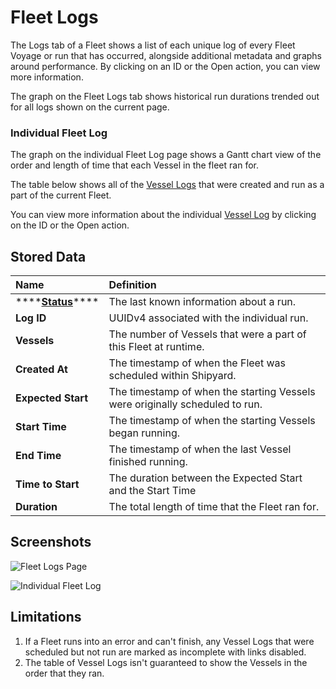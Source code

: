 # Fleet Logs

The Logs tab of a Fleet shows a list of each unique log of every Fleet Voyage or run that has occurred, alongside additional metadata and graphs around performance. By clicking on an ID or the Open action, you can view more information.

The graph on the Fleet Logs tab shows historical run durations trended out for all logs shown on the current page.

### Individual Fleet Log

The graph on the individual Fleet Log page shows a Gantt chart view of the order and length of time that each Vessel in the fleet ran for. 

The table below shows all of the [Vessel Logs](vessel-logs.md) that were created and run as a part of the current Fleet.

You can view more information about the individual [Vessel Log](vessel-logs.md) by clicking on the ID or the Open action.

## Stored Data

| Name | Definition |
| :--- | :--- |
| \*\*\*\*[**Status**](../other-functions/status.md)\*\*\*\* | The last known information about a run. |
| **Log ID** | UUIDv4 associated with the individual run. |
| **Vessels** | The number of Vessels that were a part of this Fleet at runtime. |
| **Created At** | The timestamp of when the Fleet was scheduled within Shipyard. |
| **Expected Start** | The timestamp of when the starting Vessels were originally scheduled to run. |
| **Start Time** | The timestamp of when the starting Vessels began running. |
| **End Time** | The timestamp of when the last Vessel finished running. |
| **Time to Start** | The duration between the Expected Start and the Start Time |
| **Duration** | The total length of time that the Fleet ran for. |

## Screenshots

![Fleet Logs Page](../../.gitbook/assets/image%20%2873%29.png)

![Individual Fleet Log](../../.gitbook/assets/image%20%2882%29.png)

## Limitations

1. If a Fleet runs into an error and can't finish, any Vessel Logs that were scheduled but not run are marked as incomplete with links disabled. 
2. The table of Vessel Logs isn't guaranteed to show the Vessels in the order that they ran.

